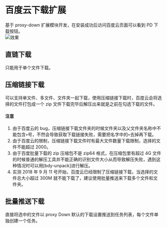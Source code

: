 # 百度云下载扩展

基于 proxy-down 扩展模块开发，在安装成功后访问百度云页面可以看到 PD 下载按钮。  
![效果](https://github.com/monkeyWie/baiduyun-helper/raw/master/.imgs/example1.png)

## 直链下载

只能用于单个文件下载。

## 压缩链接下载

可以支持单文件、多文件、文件夹一起下载，使用压缩链接下载时，百度云会将选择的文件打包成一个 zip 文件下载完毕后解压出来就是之前在勾选下载的文件。

#### 注意

1. 由于百度云的 bug，压缩链接下载文件夹的时候文件夹以及父文件夹名称中不能包含`+`号，不然会导致获取下载链接失败，需要把名字中的`+`去掉再下载。
2. 由于百度云的限制，压缩链接下载文件时有最大文件数量下载限制，选择的文件不能超过 2000。
3. 由于百度批量下载的 zip 压缩包不是 zip64 格式，在压缩包里有超过 4G 文件的时候普通的解压工具并不能正确的识别文件大小从而导致解压失败，遇到这种情况时可以用[bdy-unpack]进行解压。
4. 实测 2018 年 9 月 11 号开始，百度云已经限制了压缩链接下载，当选择的文件总大小超过 300M 就不能下载了，建议使用批量推送来下载多个文件和文件夹。

## 批量推送下载

直接将选中的文件以 proxy Down 默认的下载设置推送到任务列表，每个文件单独创建一个任务。